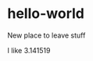 # hello-world
New place to leave stuff
<style>{
  background: black;
  }
  </style>
<p>I like 3.141519</p>
